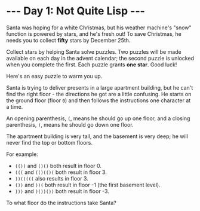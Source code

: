 # --- Day 1: Not Quite Lisp ---

Santa was hoping for a white Christmas, but his weather machine's "snow" function is powered by stars, and he's fresh out! To save Christmas, he needs you to collect **fifty** stars by December 25th.

Collect stars by helping Santa solve puzzles. Two puzzles will be made available on each day in the advent calendar; the second puzzle is unlocked when you complete the first. Each puzzle grants **one star**. Good luck!

Here's an easy puzzle to warm you up.

Santa is trying to deliver presents in a large apartment building, but he can't find the right floor - the directions he got are a little confusing. He starts on the ground floor (floor `0`) and then follows the instructions one character at a time.

An opening parenthesis, `(`, means he should go up one floor, and a closing parenthesis, `)`, means he should go down one floor.

The apartment building is very tall, and the basement is very deep; he will never find the top or bottom floors.

For example:

* `(())` and `()()` both result in floor 0.
* `(((` and `(()(()(` both result in floor 3.
* `))(((((` also results in floor 3.
* `())` and `))(` both result in floor -1 (the first basement level).
* `)))` and `)())())` both result in floor -3.

To what floor do the instructions take Santa?
